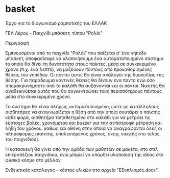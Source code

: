 # basket
Έργο για το διαγωνισμό ρομποτικής του ΕΛΛΑΚ

ΓΕΛ Λέρου - Παιχνίδι μπάσκετ, τύπου "Ρολόι"

Περιγραφή

Εμπνευσμένοι από το παιχνίδι "Ρολόι" που παίζεται σ’ ένα γήπεδο μπάσκετ, αποφασίσαμε να υλοποιήσουμε ένα αυτοματοποιημένο σύστημα το οποίο θα δίνει τη δυνατότητα στους παίκτες, μέσα σε συγκεκριμένο χρόνο (π.χ. ένα λεπτό), να μαζεύουν πόντους από προκαθορισμένες θέσεις του γηπέδου. Οι πόντοι αυτοί θα είναι ανάλογοι της δυσκολίας της θέσης. Για παράδειγμα κοντινές θέσεις θα δίνουν ένα πόντο ενώ όσο απομακρυνόμαστε από το καλάθι θα αυξάνονται και οι πόντοι. Νικητής θα αναδεικνύεται αυτός που θα συγκεντρώσει τους περισσότερους πόντους μέσα στο συγκεκριμένο χρόνο.

Το σύστημα θα είναι πλήρως αυτοματοποιημένο, ώστε με κατάλληλους αισθητήρες να αναγνωρίζεται
η θέση από την οποία σουτάρει ο παίκτης κάθε φορά, αισθητήρα τοποθετημένο στο καλάθι για να
μετράει τις εύστοχες βολές, χρονόμετρο και buzzer για την αντίστροφη μέτρηση και λήξη του
χρόνου, καθώς και οθόνη στην οποία να αναγράφονται όλες οι πληροφορίες (παίκτης, υπολειπόμενος
χρόνος, σκορ, νικητής στο τέλος του παιχνιδιού).

Η κατασκευή θα γίνει από την ομάδα των μαθητών σε μακέτα, στο στιλ επιτραπέζιου παιχνιδιού, ενώ μπορεί να υπάρξει υλοποίηση της ιδέας στο φυσικό κόσμο στο μέλλον.

Ενδεικτικός κατάλογος - κόστος υλικών στο αρχείο "Εξοπλισμός.docx".

